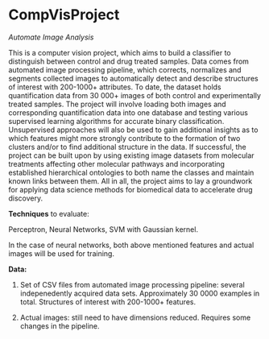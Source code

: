 CompVisProject
==============

*Automate Image Analysis*


This is a computer vision project, which aims to build a classifier to distinguish between control and drug treated samples. Data comes from automated image processing pipeline, which corrects, normalizes and segments collected images to automatically detect and describe structures of interest with 200-1000+ attributes. To date, the dataset holds quantification data from 30 000+ images of both control and experimentally treated samples. The project will involve loading both images and corresponding quantification data into one database and testing various supervised learning algorithms for accurate binary classification. Unsupervised approaches will also be used to gain additional insights as to which features might more strongly contribute to the formation of two clusters and/or to find additional structure in the data. If successful, the project can be built upon by using existing image datasets from molecular treatments affecting other molecular pathways and incorporating established hierarchical ontologies to both name the classes and maintain known links between them. All in all, the project aims to lay a groundwork for applying data science methods for biomedical data to accelerate drug discovery. 


**Techniques** to evaluate:

Perceptron, Neural Networks, SVM with Gaussian kernel.

In the case of neural networks, both above mentioned features and actual images will be used for training.

**Data:**
1. Set of CSV files from automated image processing pipeline: several indepenedently acquired data sets. Approximately 30 0000 examples in total. Structures of interest with 200-1000+ features.

2. Actual images: still need to have dimensions reduced. Requires some changes in the pipeline.
                                                                                                                                                                                

